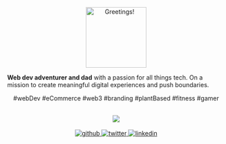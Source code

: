 <div align="center">
  <img src="https://rishavanand.github.io/static/images/greetings.gif" alt="Greetings!" height="140" />
  <p align="left">
    <b>Web dev adventurer and dad</b> with a passion for all things tech. On a mission to create meaningful digital experiences and push boundaries. <br>
  <p align="center">#webDev #eCommerce #web3 #branding #plantBased #fitness #gamer</p>
  </p>
</div>

<br>

<div align="center">
  <img src="https://spotify-github-profile.vercel.app/api/view?uid=11140693615&cover_image=true&theme=novatorem&background_color=121212&bar_color=53b14f&bar_color_cover=false" />
</div>

<br>

<div align="center">
  <a href="https://github.com/manukao" target="_blank">
    <img src="https://img.shields.io/badge/github-%2324292e.svg?&style=for-the-badge&logo=github&logoColor=white" alt="github" style="margin-bottom: 5px;" />
  </a>
  <a href="https://twitter.com/manukaokao" target="_blank">
    <img src="https://img.shields.io/badge/twitter-%2300acee.svg?&style=for-the-badge&logo=twitter&logoColor=white" alt="twitter" style="margin-bottom: 5px;" />
  </a>
  <a href="https://linkedin.com/in/manuel-kao-aa4923178/" target="_blank">
<img src=https://img.shields.io/badge/linkedin-%231E77B5.svg?&style=for-the-badge&logo=linkedin&logoColor=white alt=linkedin style="margin-bottom: 5px;" />
</a>
</div>
